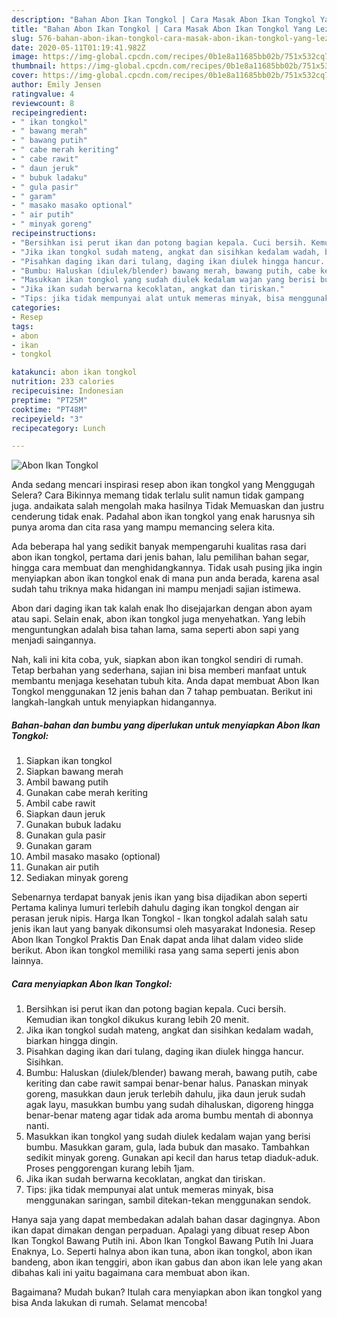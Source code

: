 ```yaml
---
description: "Bahan Abon Ikan Tongkol | Cara Masak Abon Ikan Tongkol Yang Lezat"
title: "Bahan Abon Ikan Tongkol | Cara Masak Abon Ikan Tongkol Yang Lezat"
slug: 576-bahan-abon-ikan-tongkol-cara-masak-abon-ikan-tongkol-yang-lezat
date: 2020-05-11T01:19:41.982Z
image: https://img-global.cpcdn.com/recipes/0b1e8a11685bb02b/751x532cq70/abon-ikan-tongkol-foto-resep-utama.jpg
thumbnail: https://img-global.cpcdn.com/recipes/0b1e8a11685bb02b/751x532cq70/abon-ikan-tongkol-foto-resep-utama.jpg
cover: https://img-global.cpcdn.com/recipes/0b1e8a11685bb02b/751x532cq70/abon-ikan-tongkol-foto-resep-utama.jpg
author: Emily Jensen
ratingvalue: 4
reviewcount: 8
recipeingredient:
- " ikan tongkol"
- " bawang merah"
- " bawang putih"
- " cabe merah keriting"
- " cabe rawit"
- " daun jeruk"
- " bubuk ladaku"
- " gula pasir"
- " garam"
- " masako masako optional"
- " air putih"
- " minyak goreng"
recipeinstructions:
- "Bersihkan isi perut ikan dan potong bagian kepala. Cuci bersih. Kemudian ikan tongkol dikukus kurang lebih 20 menit."
- "Jika ikan tongkol sudah mateng, angkat dan sisihkan kedalam wadah, biarkan hingga dingin."
- "Pisahkan daging ikan dari tulang, daging ikan diulek hingga hancur. Sisihkan."
- "Bumbu: Haluskan (diulek/blender) bawang merah, bawang putih, cabe keriting dan cabe rawit sampai benar-benar halus. Panaskan minyak goreng, masukkan daun jeruk terlebih dahulu, jika daun jeruk sudah agak layu, masukkan bumbu yang sudah dihaluskan, digoreng hingga benar-benar mateng agar tidak ada aroma bumbu mentah di abonnya nanti."
- "Masukkan ikan tongkol yang sudah diulek kedalam wajan yang berisi bumbu. Masukkan garam, gula, lada bubuk dan masako. Tambahkan sedikit minyak goreng. Gunakan api kecil dan harus tetap diaduk-aduk. Proses penggorengan kurang lebih 1jam."
- "Jika ikan sudah berwarna kecoklatan, angkat dan tiriskan."
- "Tips: jika tidak mempunyai alat untuk memeras minyak, bisa menggunakan saringan, sambil ditekan-tekan menggunakan sendok."
categories:
- Resep
tags:
- abon
- ikan
- tongkol

katakunci: abon ikan tongkol 
nutrition: 233 calories
recipecuisine: Indonesian
preptime: "PT25M"
cooktime: "PT48M"
recipeyield: "3"
recipecategory: Lunch

---
```



![Abon Ikan Tongkol](https://img-global.cpcdn.com/recipes/0b1e8a11685bb02b/751x532cq70/abon-ikan-tongkol-foto-resep-utama.jpg)

Anda sedang mencari inspirasi resep abon ikan tongkol yang Menggugah Selera? Cara Bikinnya memang tidak terlalu sulit namun tidak gampang juga. andaikata salah mengolah maka hasilnya Tidak Memuaskan dan justru cenderung tidak enak. Padahal abon ikan tongkol yang enak harusnya sih punya aroma dan cita rasa yang mampu memancing selera kita.

Ada beberapa hal yang sedikit banyak mempengaruhi kualitas rasa dari abon ikan tongkol, pertama dari jenis bahan, lalu pemilihan bahan segar, hingga cara membuat dan menghidangkannya. Tidak usah pusing jika ingin menyiapkan abon ikan tongkol enak di mana pun anda berada, karena asal sudah tahu triknya maka hidangan ini mampu menjadi sajian istimewa.

Abon dari daging ikan tak kalah enak lho disejajarkan dengan abon ayam atau sapi. Selain enak, abon ikan tongkol juga menyehatkan. Yang lebih menguntungkan adalah bisa tahan lama, sama seperti abon sapi yang menjadi saingannya.


Nah, kali ini kita coba, yuk, siapkan abon ikan tongkol sendiri di rumah. Tetap berbahan yang sederhana, sajian ini bisa memberi manfaat untuk membantu menjaga kesehatan tubuh kita. Anda dapat membuat Abon Ikan Tongkol menggunakan 12 jenis bahan dan 7 tahap pembuatan. Berikut ini langkah-langkah untuk menyiapkan hidangannya.

<!--inarticleads1-->

##### Bahan-bahan dan bumbu yang diperlukan untuk menyiapkan Abon Ikan Tongkol:

1. Siapkan  ikan tongkol
1. Siapkan  bawang merah
1. Ambil  bawang putih
1. Gunakan  cabe merah keriting
1. Ambil  cabe rawit
1. Siapkan  daun jeruk
1. Gunakan  bubuk ladaku
1. Gunakan  gula pasir
1. Gunakan  garam
1. Ambil  masako masako (optional)
1. Gunakan  air putih
1. Sediakan  minyak goreng


Sebenarnya terdapat banyak jenis ikan yang bisa dijadikan abon seperti Pertama kalinya lumuri terlebih dahulu daging ikan tongkol dengan air perasan jeruk nipis. Harga Ikan Tongkol - Ikan tongkol adalah salah satu jenis ikan laut yang banyak dikonsumsi oleh masyarakat Indonesia. Resep Abon Ikan Tongkol Praktis Dan Enak dapat anda lihat dalam video slide berikut. Abon ikan tongkol memiliki rasa yang sama seperti jenis abon lainnya. 

<!--inarticleads2-->

##### Cara menyiapkan Abon Ikan Tongkol:

1. Bersihkan isi perut ikan dan potong bagian kepala. Cuci bersih. Kemudian ikan tongkol dikukus kurang lebih 20 menit.
1. Jika ikan tongkol sudah mateng, angkat dan sisihkan kedalam wadah, biarkan hingga dingin.
1. Pisahkan daging ikan dari tulang, daging ikan diulek hingga hancur. Sisihkan.
1. Bumbu: Haluskan (diulek/blender) bawang merah, bawang putih, cabe keriting dan cabe rawit sampai benar-benar halus. Panaskan minyak goreng, masukkan daun jeruk terlebih dahulu, jika daun jeruk sudah agak layu, masukkan bumbu yang sudah dihaluskan, digoreng hingga benar-benar mateng agar tidak ada aroma bumbu mentah di abonnya nanti.
1. Masukkan ikan tongkol yang sudah diulek kedalam wajan yang berisi bumbu. Masukkan garam, gula, lada bubuk dan masako. Tambahkan sedikit minyak goreng. Gunakan api kecil dan harus tetap diaduk-aduk. Proses penggorengan kurang lebih 1jam.
1. Jika ikan sudah berwarna kecoklatan, angkat dan tiriskan.
1. Tips: jika tidak mempunyai alat untuk memeras minyak, bisa menggunakan saringan, sambil ditekan-tekan menggunakan sendok.


Hanya saja yang dapat membedakan adalah bahan dasar dagingnya. Abon ikan dapat dimakan dengan perpaduan. Apalagi yang dibuat resep Abon Ikan Tongkol Bawang Putih ini. Abon Ikan Tongkol Bawang Putih Ini Juara Enaknya, Lo. Seperti halnya abon ikan tuna, abon ikan tongkol, abon ikan bandeng, abon ikan tenggiri, abon ikan gabus dan abon ikan lele yang akan dibahas kali ini yaitu bagaimana cara membuat abon ikan. 

Bagaimana? Mudah bukan? Itulah cara menyiapkan abon ikan tongkol yang bisa Anda lakukan di rumah. Selamat mencoba!
